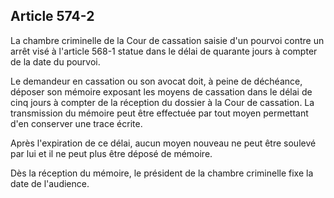 Article 574-2
----
La chambre criminelle de la Cour de cassation saisie d'un pourvoi contre un
arrêt visé à l'article 568-1 statue dans le délai de quarante jours à compter de
la date du pourvoi.

Le demandeur en cassation ou son avocat doit, à peine de déchéance, déposer son
mémoire exposant les moyens de cassation dans le délai de cinq jours à compter
de la réception du dossier à la Cour de cassation. La transmission du mémoire
peut être effectuée par tout moyen permettant d'en conserver une trace écrite.

Après l'expiration de ce délai, aucun moyen nouveau ne peut être soulevé par lui
et il ne peut plus être déposé de mémoire.

Dès la réception du mémoire, le président de la chambre criminelle fixe la date
de l'audience.

